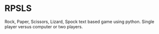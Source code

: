 # RPSLS
Rock, Paper, Scissors, Lizard, Spock text based game using python. Single player versus computer or two players.
